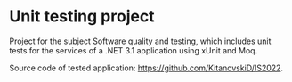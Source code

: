 # Unit testing project

Project for the subject Software quality and testing, which includes unit tests for the services of a .NET 3.1 application using xUnit and Moq.

Source code of tested application: https://github.com/KitanovskiD/IS2022.

